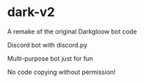 # dark-v2
A remake of the original Darkgloow bot code

Discord bot with discord.py 

Multi-purpose bot just for fun

No code copying without permission!
